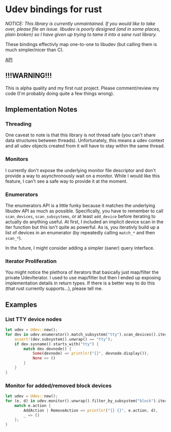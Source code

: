 Udev bindings for rust
======================

*NOTICE: This library is currently unmaintained. If you would like to take over,
please file an issue. libudev is poorly designed (and in some places, plain
broken) so I have given up trying to tame it into a sane rust library.*

These bindings effectivly map one-to-one to libudev (but calling them is much
simpler/nicer than C).

[API](https://stebalien.github.io/udev-rs/udev/)

## !!!WARNING!!!

This is alpha quality and my first rust project. Please comment/review my code
(I'm probably doing quite a few things wrong).

## Implementation Notes

### Threading

One caveat to note is that this library is not thread safe (you can't share
data structures between threads). Unfortunately, this means a udev context and
all udev objects created from it will have to stay within the same thread.

### Monitors

I currently don't expose the underlying monitor file descriptor and don't
provide a way to asynchronously wait on a monitor. While I would like this
feature, I can't see a safe way to provide it at the moment.

### Enumerators

The enumerators API is a little funky because it matches the underlying libudev
API as much as possible. Specifically, you have to remember to call
`scan_devices`, `scan_subsystems`, or at least `add_device` before iterating to
actually do anything useful. At first, I included an implicit device scan in
the iter function but this isn't quite as powerful. As is, you iterativly build
up a list of devices in an enumerator (by repeatedly calling `match_*` and then
`scan_*`).

In the future, I might consider adding a simpler (saner) query interface.

### Iterator Proliferation

You might notice the plethora of iterators that basically just map/filter the
private UdevIterator. I used to use map/filter but then I ended up exposing
implementation details in return types. If there is a better way to do this
(that rust currently supports...), please tell me.

## Examples

### List TTY device nodes

```rust
let udev = Udev::new();
for dev in udev.enumerator().match_subsystem("tty").scan_devices().iter() {
    assert!(dev.subsystem().unwrap() == "tty");
    if dev.sysname().starts_with("tty") {
        match dev.devnode() {
            Some(devnode) => println!("{}", devnode.display()),
            None => ()
        }
    }
}
```

### Monitor for added/removed block devices
```rust
let udev = Udev::new();
for (e, d) in udev.monitor().unwrap().filter_by_subsystem("block").iter() {
    match e.action {
        AddAction | RemoveAction => println!("{} {}", e.action, d),
        _ => ()
    };
}
```
